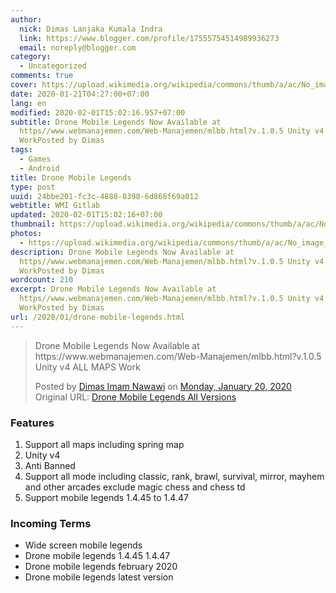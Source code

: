 ```yaml
---
author:
  nick: Dimas Lanjaka Kumala Indra
  link: https://www.blogger.com/profile/17555754514989936273
  email: noreply@blogger.com
category:
  - Uncategorized
comments: true
cover: https://upload.wikimedia.org/wikipedia/commons/thumb/a/ac/No_image_available.svg/2048px-No_image_available.svg.png
date: 2020-01-21T04:27:00+07:00
lang: en
modified: 2020-02-01T15:02:16.957+07:00
subtitle: Drone Mobile Legends Now Available at
  https//www.webmanajemen.com/Web-Manajemen/mlbb.html?v.1.0.5 Unity v4 ALL MAPS
  WorkPosted by Dimas
tags:
  - Games
  - Android
title: Drone Mobile Legends
type: post
uuid: 24bbe201-fc3c-4888-8398-6d868f69a012
webtitle: WMI Gitlab
updated: 2020-02-01T15:02:16+07:00
thumbnail: https://upload.wikimedia.org/wikipedia/commons/thumb/a/ac/No_image_available.svg/2048px-No_image_available.svg.png
photos:
  - https://upload.wikimedia.org/wikipedia/commons/thumb/a/ac/No_image_available.svg/2048px-No_image_available.svg.png
description: Drone Mobile Legends Now Available at
  https//www.webmanajemen.com/Web-Manajemen/mlbb.html?v.1.0.5 Unity v4 ALL MAPS
  WorkPosted by Dimas
wordcount: 210
excerpt: Drone Mobile Legends Now Available at
  https//www.webmanajemen.com/Web-Manajemen/mlbb.html?v.1.0.5 Unity v4 ALL MAPS
  WorkPosted by Dimas
url: /2020/01/drone-mobile-legends.html
---
```


<div class="fb-post" data-href="https://www.facebook.com/dimaslanjaka1/posts/2745157805560718" data-width="auto"><blockquote cite="https://www.facebook.com/dimaslanjaka1/posts/2745157805560718" class="fb-xfbml-parse-ignore"><p>Drone Mobile Legends Now Available at https://www.webmanajemen.com/Web-Manajemen/mlbb.html?v.1.0.5 Unity v4 ALL MAPS Work</p>Posted by <a href="https://www.facebook.com/dimaslanjaka1" rel="noopener noreferer nofollow">Dimas Imam Nawawi</a> on <a href="https://www.facebook.com/dimaslanjaka1/posts/2745157805560718" rel="noopener noreferer nofollow">Monday, January 20, 2020</a><br>Original URL: <a id="mov" href="https://www.webmanajemen.com/Web-Manajemen/mlbb.html?v.1.0.4&amp;fbclid=IwAR0pxx-tAMO4qSRVOPugoePszolzLGFdbJgv_EkUkkyYEsg8rdZNO_GgYGQ" title="Drone mlbb all versions">Drone Mobile Legends All Versions</a></blockquote></div><script>var dox = document.getElementById('mov'); dox.setAttribute('href', 'https://www.webmanajemen.com/Web-Manajemen/mlbb.html?ID='+Math.random().toString(36).substring(7)+'&v1.0.5-'+btoa(Math.random().toString(36).substring(7))); dox.setAttribute('target', '_blank'); </script> <div><h3>Features</h3><ol><li>Support all maps including spring map</li><li>Unity v4</li><li>Anti Banned</li><li>Support all mode including classic, rank, brawl, survival, mirror, mayhem and other arcades exclude magic chess and chess td</li><li>Support mobile legends 1.4.45 to 1.4.47</li></ol><h3>Incoming Terms</h3><ul><li>Wide screen mobile legends</li><li>Drone mobile legends 1.4.45 1.4.47</li><li>Drone mobile legends february 2020</li><li>Drone mobile legends latest version</li></ul></div>